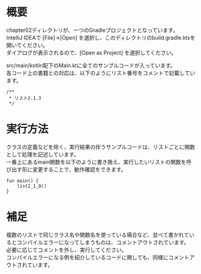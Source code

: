 # 概要
chapter02ディレクトリが、一つのGradleプロジェクトとなっています。  
IntelliJ IDEAで [File]->[Open] を選択し、このディレクトリのbuild.gradle.ktsを開いてください。  
ダイアログが表示されるので、[Open as Project] を選択してください。

src/main/kotlin配下のMain.ktに全てのサンプルコードが入っています。  
各コード上の書籍との対応は、以下のようにリスト番号をコメントで記載しています。

```
/**
 * リスト2.1.3
 */
```

# 実行方法
クラスの定義などを除く、実行結果の伴うサンプルコードは、リストごとに関数として処理を記述しています。  
一番上にあるmain関数を以下のように書き換え、実行したいリストの関数を呼び出す形に変更することで、動作確認をできます。

```
fun main() {
    list2_1_8()
}
```

# 補足
複数のリストで同じクラス名や関数名を使っている場合など、並べて書かれているとコンパイルエラーになってしまうものは、コメントアウトされています。  
必要に応じてコメントを外し、実行してください。  
コンパイルエラーになる例を紹介しているコードに関しても、同様にコメントアウトされています。
